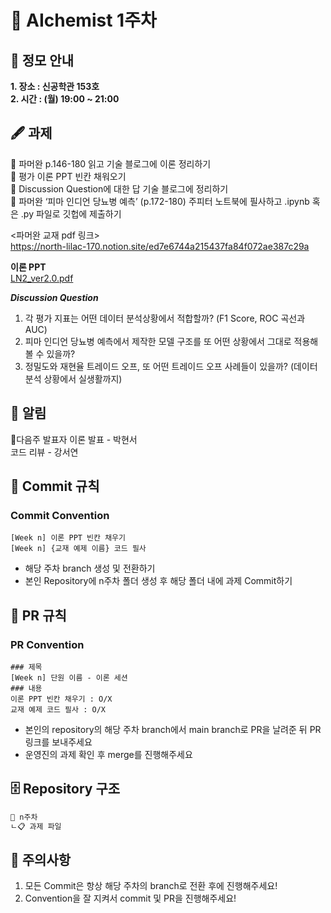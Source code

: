 # 💠 AIchemist 1주차 

## 🌻 정모 안내
**1. 장소 : 신공학관 153호**   
**2. 시간 : (월) 19:00 ~ 21:00**

## 🖋 과제
💠 파머완 p.146-180 읽고 기술 블로그에 이론 정리하기   
💠 평가 이론 PPT 빈칸 채워오기   
💠 Discussion Question에 대한 답 기술 블로그에 정리하기   
💠 파머완 ‘피마 인디언 당뇨병 예측’ (p.172-180) 주피터 노트북에 필사하고 .ipynb 혹은 .py 파일로 깃헙에 제출하기   

<파머완 교재 pdf 링크>   
https://north-lilac-170.notion.site/ed7e6744a215437fa84f072ae387c29a    

**이론 PPT**   
[LN2_ver2.0.pdf](https://github.com/user-attachments/files/16842039/LN2_ver2.0.pdf)

***Discussion Question***
1. 각 평가 지표는 어떤 데이터 분석상황에서 적합할까? (F1 Score, ROC 곡선과 AUC)   
2. 피마 인디언 당뇨병 예측에서 제작한 모델 구조를 또 어떤 상황에서 그대로 적용해볼 수 있을까?   
3. 정밀도와 재현율 트레이드 오프, 또 어떤 트레이드 오프 사례들이 있을까? (데이터분석 상황에서 실생활까지)   

## 🚨 알림   
💐다음주 발표자
이론 발표 - 박현서   
코드 리뷰 - 강서연   

## 🌱 Commit 규칙   
### Commit Convention
    [Week n] 이론 PPT 빈칸 채우기
    [Week n] {교재 예제 이름} 코드 필사 
+ 해당 주차 branch 생성 및 전환하기 
+ 본인 Repository에 n주차 폴더 생성 후 해당 폴더 내에 과제 Commit하기   
## 🌱 PR 규칙          
### PR Convention
    ### 제목
    [Week n] 단원 이름 - 이론 세션
    ### 내용
    이론 PPT 빈칸 채우기 : O/X
    교재 예제 코드 필사 : O/X
+ 본인의 repository의 해당 주차 branch에서 main branch로 PR을 날려준 뒤 PR 링크를 보내주세요
+ 운영진의 과제 확인 후 merge를 진행해주세요 

## 🗄 Repository 구조
```bash
📁 n주차
ㄴ📋 과제 파일
```

## 🚨 주의사항   
1. 모든 Commit은 항상 해당 주차의 branch로 전환 후에 진행해주세요!
2. Convention을 잘 지켜서 commit 및 PR을 진행해주세요!
